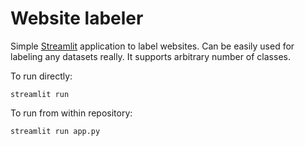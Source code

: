 Website labeler
===============

Simple [Streamlit](https://streamlit.io/) application to label websites. Can be easily used for labeling any datasets really. It supports arbitrary number of classes.

To run directly:
```
streamlit run
```

To run from within repository:
```
streamlit run app.py
```